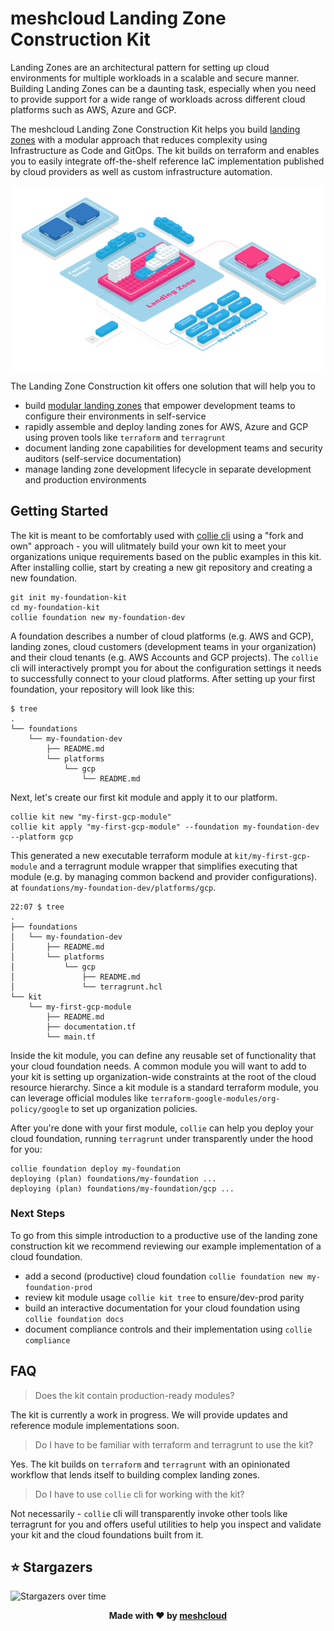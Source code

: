 # meshcloud Landing Zone Construction Kit

Landing Zones are an architectural pattern for setting up cloud environments for multiple workloads in a scalable and secure manner.
Building Landing Zones can be a daunting task, especially when you need to provide support for a wide range of workloads
across different cloud platforms such as AWS, Azure and GCP.

The meshcloud Landing Zone Construction Kit helps you build [landing zones](https://www.meshcloud.io/2020/06/08/cloud-landing-zone-lifecycle-explained/) with a modular approach that reduces complexity using Infrastructure as Code and GitOps.
The kit builds on terraform and enables you to easily integrate off-the-shelf reference
IaC implementation published by cloud providers as well as custom infrastructure automation.

![modular landing zone](./docs/assets/modular-landing-zone.png)

The Landing Zone Construction kit offers one solution that will help you to

- build [modular landing zones](https://cloudfoundation.meshcloud.io/maturity-model/tenant-management/modular-landing-zones.html) that empower development teams to configure their environments in self-service
- rapidly assemble and deploy landing zones for AWS, Azure and GCP using proven tools like `terraform` and `terragrunt`
- document landing zone capabilities for development teams and security auditors (self-service documentation)
- manage landing zone development lifecycle in separate development and production environments

## Getting Started

The kit is meant to be comfortably used with [collie cli](https://github.com/meshcloud/collie-cli) using a "fork and own"
approach - you will ulitmately build your own kit to meet your organizations unique requirements based on the public examples in this kit.
After installing collie, start by creating a new git repository and creating a new foundation.

```shell
git init my-foundation-kit
cd my-foundation-kit
collie foundation new my-foundation-dev
```

A foundation describes a number of cloud platforms (e.g. AWS and GCP), landing zones, cloud customers (development teams in your organization) and their cloud tenants (e.g. AWS Accounts and GCP projects).
The `collie` cli will interactively
prompt you for about the configuration settings it needs to successfully connect to your cloud platforms. After setting
up your first foundation, your repository will look like this:

```shell
$ tree
.
└── foundations
    └── my-foundation-dev
        ├── README.md
        └── platforms
            └── gcp
                └── README.md
```

Next, let's create our first kit module and apply it to our platform.

```shell
collie kit new "my-first-gcp-module"
collie kit apply "my-first-gcp-module" --foundation my-foundation-dev --platform gcp
```

This generated a new executable terraform module at `kit/my-first-gcp-module` and a terragrunt module wrapper
that simplifies executing that module (e.g. by managing common backend and provider configurations). at `foundations/my-foundation-dev/platforms/gcp`.

```shell
22:07 $ tree
.
├── foundations
│   └── my-foundation-dev
│       ├── README.md
│       └── platforms
│           └── gcp
│               ├── README.md
│               └── terragrunt.hcl
└── kit
    └── my-first-gcp-module
        ├── README.md
        ├── documentation.tf
        └── main.tf
```

Inside the kit module, you can define any reusable set of functionality that your cloud foundation needs. A common
module you will want to add to your kit is setting up organization-wide constraints at the root of the cloud
resource hierarchy. Since a kit module is a standard terraform module, you can leverage official modules
like `terraform-google-modules/org-policy/google` to set up organization policies.

After you're done with your first module, `collie` can help you deploy your cloud foundation, running `terragrunt` under transparently under the hood for you:

```shell
collie foundation deploy my-foundation
deploying (plan) foundations/my-foundation ...
deploying (plan) foundations/my-foundation/gcp ...
```

### Next Steps

To go from this simple introduction to a productive use of the landing zone construction kit we recommend reviewing
our example implementation of a cloud foundation.

- add a second (productive) cloud foundation `collie foundation new my-foundation-prod`
- review kit module usage `collie kit tree` to ensure/dev-prod parity
- build an interactive documentation for your cloud foundation using `collie foundation docs`
- document compliance controls and their implementation using `collie compliance`

## FAQ

> Does the kit contain production-ready modules?

The kit is currently a work in progress. We will provide updates and reference module implementations soon.

> Do I have to be familiar with terraform and terragrunt to use the kit?

Yes. The kit builds on `terraform` and `terragrunt` with an opinionated workflow that lends itself to building
complex landing zones.

> Do I have to use `collie` cli for working with the kit?

Not necessarily - `collie` cli will transparently invoke other tools like terragrunt for you and offers useful utilities
to help you inspect and validate your kit and the cloud foundations built from it.

## ⭐️ Stargazers

<img src="https://starchart.cc/meshcloud/landing-zone-construction-kit.svg" alt="Stargazers over time" style="max-width: 100%">

<p align="center"><b>Made with ❤️ by <a href="https://meshcloud.io/">meshcloud</a></b></p>
